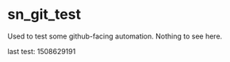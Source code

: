 # sn_git_test
Used to test some github-facing automation.  Nothing to see here.

last test: 1508629191

